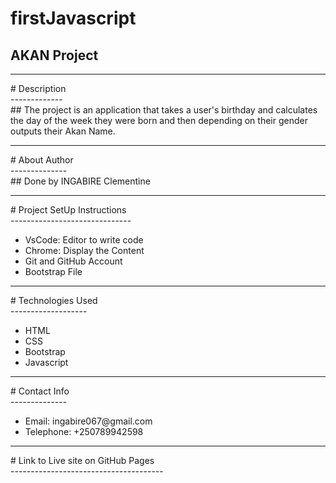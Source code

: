 # firstJavascript

## AKAN Project
<hr>
# Description<br>
-------------<br>
## The project is an application that takes a user's birthday and calculates the day of the week they were born and then depending on their gender outputs their Akan Name. 
<hr>
# About Author<br>
--------------<br>
## Done by INGABIRE Clementine
<hr>
# Project SetUp Instructions<br>
------------------------------<br>
<ul>
  <li>VsCode: Editor to write code</li>
  <li>Chrome: Display the Content</li>
  <li>Git and GitHub Account</li>
  <li>Bootstrap File</li>
  
</ul>
<hr>
# Technologies Used<br>
-------------------<br>
<ul>
  <li>HTML</li>
  <li>CSS</li>
  <li>Bootstrap</li>
  <li>Javascript</li>
  
</ul>
<hr>
# Contact Info<br>
--------------<br>
<ul>
  <li>Email: ingabire067@gmail.com</li>
  <li>Telephone: +250789942598</li>
  
</ul>
<hr>
# Link to Live site on GitHub Pages<br>
--------------------------------------<br>

